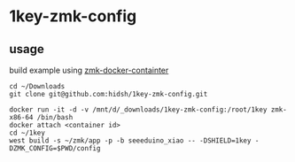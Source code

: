 # 1key-zmk-config

## usage

build example using [zmk-docker-containter]()

```
cd ~/Downloads
git clone git@github.com:hidsh/1key-zmk-config.git

docker run -it -d -v /mnt/d/_downloads/1key-zmk-config:/root/1key zmk-x86-64 /bin/bash
docker attach <container id>
cd ~/1key 
west build -s ~/zmk/app -p -b seeeduino_xiao -- -DSHIELD=1key -DZMK_CONFIG=$PWD/config
```
